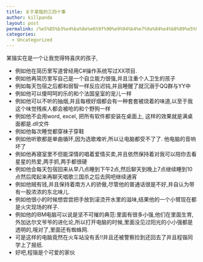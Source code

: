 ```yaml
---
title: 关于某锴的三四十事
author: killpanda
layout: post
permalink: /%e5%85%b3%e4%ba%8e%e6%9f%90%e9%94%b4%e7%9a%84%e4%b8%89%e5%9b%9b%e5%8d%81%e4%ba%8b/
categories:
  - Uncategorized
---
```

某锴实在是一个让我觉得特喜庆的孩子,

*   例如他在简历里写道曾经用C#操作系统写过XX项目.
*   例如他再简历里写自己是一个自立能力很强,并且注重个人卫生的孩子
*   例如每天包宿之后都和弱智一样反应迟钝,并且睡醒了就沉溺于QQ群与YY中
*   例如他可以傻呵呵的乐的和个法国皇室的宠儿一样
*   例如他可以不听的抽烟,并且每根好烟都会有一种套套被烧着的味道,以至于我这个味觉残疾人都会被呛的和个野狗一样
*   例如他不会用word, excel, 把所有软件都安装在桌面上, 这样的效果就是满桌面都是.dll文件
*   例如他每次睡觉都穿袜子穿鞋
*   例如他听歌都是单曲循环,因为选歌难听,所以让电脑都受不了了. 他电脑的音响坏了
*   例如他再寝室里不但能深情的唱着爱情买卖,并且依然保持着对我可以陪你去看星星的热爱,两手抓,两手都很硬
*   例如他会每天包宿回来从早八点睡到下午2点,然后聊天到晚上7点继续睡到10点然后爬起来再聊天唱歌三国杀之后去网吧继续通宵
*   例如他贼有钱,并且保持着南方人的骄傲,尽管他的普通话很是不好,并自认为带有一股浓浓的东北味儿.
*   例如他很小的时候想尝尝把手放到滚烫开水里的滋味,结果他的一个小臂现在都是火灾现场的样子.
*   例如他的IBM电脑可以说是坚不可摧的典范:里面有很多小强,他们在里面生育,外加达尔文爷爷的进化论,所以打开电脑的时候,里面没见过阳光的小小强都是透明的,哦对了,里面还有蜘蛛网.
*   可是这样的电脑竟然在火车站没有丢!!并且还被警察捡到还回去了并且程锴同学上了报纸.
*   好吧,程锴是个可爱的家伙